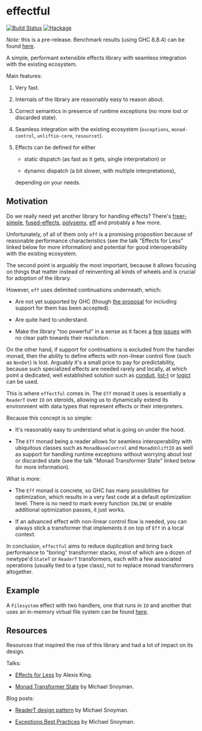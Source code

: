 # effectful

[![Build Status](https://github.com/arybczak/effectful/workflows/Haskell-CI/badge.svg?branch=master)](https://github.com/arybczak/effectful/actions?query=branch%3Amaster)
[![Hackage](https://img.shields.io/hackage/v/effectful.svg)](https://hackage.haskell.org/package/effectful)

*Note:* this is a pre-release. Benchmark results (using GHC 8.8.4) can be found
[here](https://rybczak.net/files/countdown.html).

A simple, performant extensible effects library with seamless integration with
the existing ecosystem.

Main features:

1. Very fast.

2. Internals of the library are reasonably easy to reason about.

3. Correct semantics in presence of runtime exceptions (no more lost or
   discarded state).

4. Seamless integration with the existing ecosystem (`exceptions`,
   `monad-control`, `unliftio-core`, `resourcet`).

5. Effects can be defined for either

   - static dispatch (as fast as it gets, single interpretation) or

   - dynamic dispatch (a bit slower, with multiple interpretations),

   depending on your needs.

## Motivation

Do we really need yet another library for handling effects? There's
[freer-simple](https://hackage.haskell.org/package/freer-simple),
[fused-effects](https://hackage.haskell.org/package/fused-effects),
[polysemy](https://hackage.haskell.org/package/polysemy),
[eff](https://github.com/hasura/eff) and probably a few more.

Unfortunately, of all of them only `eff` is a promising proposition because of
reasonable performance characteristics (see the talk "Effects for Less" linked
below for more information) and potential for good interoperability with the
existing ecosystem.

The second point is arguably the most important, because it allows focusing on
things that matter instead of reinventing all kinds of wheels and is crucial for
adoption of the library.

However, `eff` uses delimited continuations underneath, which:

- Are not yet supported by GHC (though [the
proposal](https://github.com/ghc-proposals/ghc-proposals/pull/313) for including
support for them has been accepted).

- Are quite hard to understand.

- Make the library "too powerful" in a sense as it faces
  [a](https://github.com/hasura/eff/issues/13)
  [few](https://github.com/hasura/eff/issues/7)
  [issues](https://github.com/hasura/eff/issues/12) with no clear path towards
  their resolution.

On the other hand, if support for continuations is excluded from the handler
monad, then the ability to define effects with non-linear control flow (such as
`NonDet`) is lost. Arguably it's a small price to pay for predictability,
because such specialized effects are needed rarely and locally, at which point a
dedicated, well established solution such as
[conduit](https://hackage.haskell.org/package/conduit),
[list-t](https://hackage.haskell.org/package/list-t) or
[logict](https://hackage.haskell.org/package/logict) can be used.

This is where `effectful` comes in. The `Eff` monad it uses is essentially a
`ReaderT` over `IO` on steroids, allowing us to dynamically extend its
environment with data types that represent effects or their interpreters.

Because this concept is so simple:

- It's reasonably easy to understand what is going on under the hood.

- The `Eff` monad being a reader allows for seamless interoperability with
  ubiquitous classes such as `MonadBaseControl` and `MonadUnliftIO` as well as
  support for handling runtime exceptions without worrying about lost or
  discarded state (see the talk "Monad Transformer State" linked below for more
  information).

What is more:

- The `Eff` monad is concrete, so GHC has many possibilities for optimization,
  which results in a very fast code at a default optimization level. There is no
  need to mark every function `INLINE` or enable additional optimization passes,
  it just works.

- If an advanced effect with non-linear control flow is needed, you can always
  stick a transformer that implements it on top of `Eff` in a local context.

In conclusion, `effectful` aims to reduce duplication and bring back performance
to "boring" transformer stacks, most of which are a dozen of newtype'd `StateT`
or `ReaderT` transformers, each with a few associated operations (usually tied
to a type class), not to replace monad transformers altogether.

## Example

A `Filesystem` effect with two handlers, one that runs in `IO` and another that
uses an in-memory virtual file system can be found
[here](https://github.com/arybczak/effectful/blob/master/examples/FileSystem.hs).

## Resources

Resources that inspired the rise of this library and had a lot of impact on its
design.

Talks:

* [Effects for Less](https://www.youtube.com/watch?v=0jI-AlWEwYI) by Alexis King.

* [Monad Transformer State](https://www.youtube.com/watch?v=KZIN9f9rI34) by Michael Snoyman.

Blog posts:

* [ReaderT design pattern](https://www.fpcomplete.com/blog/2017/06/readert-design-pattern/) by Michael Snoyman.

* [Exceptions Best Practices](https://www.fpcomplete.com/blog/2016/11/exceptions-best-practices-haskell/) by Michael Snoyman.
